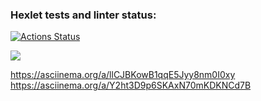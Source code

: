 ### Hexlet tests and linter status:

[![Actions Status](https://github.com/rgudymyak/frontend-project-44/actions/workflows/hexlet-check.yml/badge.svg)](https://github.com/rgudymyak/frontend-project-44/actions)

<a href="https://codeclimate.com/github/rgudymyak/frontend-project-44/maintainability"><img src="https://api.codeclimate.com/v1/badges/23a85c3bf294968d5aca/maintainability" /></a>

https://asciinema.org/a/llCJBKowB1qqE5Jyy8nm0I0xy
https://asciinema.org/a/Y2ht3D9p6SKAxN70mKDKNCd7B
